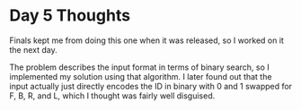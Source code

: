 # Day 5 Thoughts

Finals kept me from doing this one when it was released, so I worked on it the next day.

The problem describes the input format in terms of binary search, so I implemented
my solution using that algorithm. I later found out that the input actually just
directly encodes the ID in binary with 0 and 1 swapped for F, B, R, and L, which I
thought was fairly well disguised.
